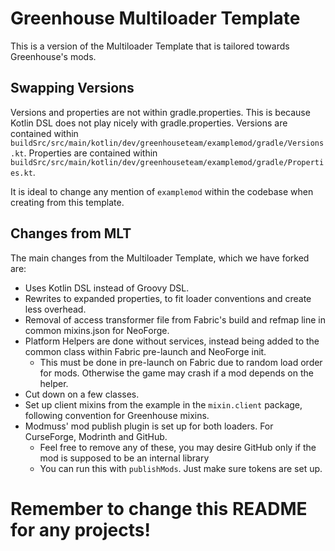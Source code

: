 # Greenhouse Multiloader Template
This is a version of the Multiloader Template that is tailored towards Greenhouse's mods.

## Swapping Versions
Versions and properties are not within gradle.properties. This is because Kotlin DSL does not play nicely with gradle.properties.
Versions are contained within `buildSrc/src/main/kotlin/dev/greenhouseteam/examplemod/gradle/Versions.kt`.
Properties are contained within `buildSrc/src/main/kotlin/dev/greenhouseteam/examplemod/gradle/Properties.kt`.

It is ideal to change any mention of `examplemod` within the codebase when creating from this template.

## Changes from MLT
The main changes from the Multiloader Template, which we have forked are:
- Uses Kotlin DSL instead of Groovy DSL.
- Rewrites to expanded properties, to fit loader conventions and create less overhead.
- Removal of access transformer file from Fabric's build and refmap line in common mixins.json for NeoForge.
- Platform Helpers are done without services, instead being added to the common class within Fabric pre-launch and NeoForge init.
  - This must be done in pre-launch on Fabric due to random load order for mods. Otherwise the game may crash if a mod depends on the helper.
- Cut down on a few classes.
- Set up client mixins from the example in the `mixin.client` package, following convention for Greenhouse mixins.
- Modmuss' mod publish plugin is set up for both loaders. For CurseForge, Modrinth and GitHub.
  - Feel free to remove any of these, you may desire GitHub only if the mod is supposed to be an internal library
  - You can run this with `publishMods`. Just make sure tokens are set up.

# Remember to change this README for any projects!